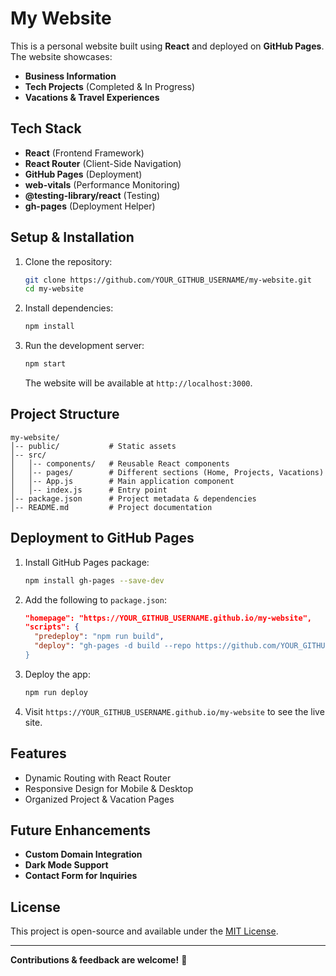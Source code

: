 # My Website

This is a personal website built using **React** and deployed on **GitHub Pages**. The website showcases:
- **Business Information**
- **Tech Projects** (Completed & In Progress)
- **Vacations & Travel Experiences**

## Tech Stack
- **React** (Frontend Framework)
- **React Router** (Client-Side Navigation)
- **GitHub Pages** (Deployment)
- **web-vitals** (Performance Monitoring)
- **@testing-library/react** (Testing)
- **gh-pages** (Deployment Helper)


## Setup & Installation
1. Clone the repository:
   ```bash
   git clone https://github.com/YOUR_GITHUB_USERNAME/my-website.git
   cd my-website
   ```

2. Install dependencies:
   ```bash
   npm install
   ```

3. Run the development server:
   ```bash
   npm start
   ```
   The website will be available at `http://localhost:3000`.

## Project Structure
```
my-website/
│-- public/           # Static assets
│-- src/
│   │-- components/   # Reusable React components
│   │-- pages/        # Different sections (Home, Projects, Vacations)
│   │-- App.js        # Main application component
│   │-- index.js      # Entry point
│-- package.json      # Project metadata & dependencies
│-- README.md         # Project documentation
```

## Deployment to GitHub Pages
1. Install GitHub Pages package:
   ```bash
   npm install gh-pages --save-dev
   ```

2. Add the following to `package.json`:
   ```json
   "homepage": "https://YOUR_GITHUB_USERNAME.github.io/my-website",
   "scripts": {
     "predeploy": "npm run build",
     "deploy": "gh-pages -d build --repo https://github.com/YOUR_GITHUB_USERNAME/my-website.git""
   }
   ```

3. Deploy the app:
   ```bash
   npm run deploy
   ```

4. Visit `https://YOUR_GITHUB_USERNAME.github.io/my-website` to see the live site.

## Features
- Dynamic Routing with React Router
- Responsive Design for Mobile & Desktop
- Organized Project & Vacation Pages

## Future Enhancements
- **Custom Domain Integration**
- **Dark Mode Support**
- **Contact Form for Inquiries**

## License
This project is open-source and available under the [MIT License](LICENSE).

---

**Contributions & feedback are welcome!** 🚀


